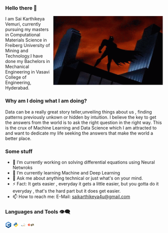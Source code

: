 ### Hello there 👋
<img align="right" src="https://github.com/sai-karthikeya-vemuri/sai-karthikeya-vemuri/blob/master/tenor.gif"  width="350" height="220"/>


I am Sai Karthikeya Vemuri, currently pursuing my masters in Computational Materials Science in Freiberg University of Mining and Technology.I have done my Bachelors in Mechanical Engineering in Vasavi College of Engineering, Hyderabad.
### Why am I doing what I am doing?
Data can be a really great story teller,unveiling things about us , finding patterns previously unkown or hidden by intuition. I believe the key to get the answers from the world is to ask the right question in the right way. This is the crux of Machine Learning and Data Science which I am attracted to and want to dedicate my life seeking the answers that make the world a better place.
### Some stuff
- 🔭 I’m currently working on solving differential equations using Neural Netwroks
- 🌱 I’m currently learning Machine and Deep Learning
- 💬 Ask me about anything technical or just what's on your mind.
- ⚡ Fact: It gets easier , everyday it gets a little easier, but you gotta do it everyday , that's the hard part but it does get easier.
- 📫 How to reach me: 
E-Mail: [saikarthikeya4u@gmail.com](mailto:saikarthikeya4u@gmail.com)
### Languages and Tools :eye_speech_bubble:
<code><img height="20" src="https://raw.githubusercontent.com/github/explore/80688e429a7d4ef2fca1e82350fe8e3517d3494d/topics/cpp/cpp.png"></code>
<code><img height="20" src="https://raw.githubusercontent.com/github/explore/80688e429a7d4ef2fca1e82350fe8e3517d3494d/topics/python/python.png"></code>
<code><img height="20" src="https://raw.githubusercontent.com/github/explore/80688e429a7d4ef2fca1e82350fe8e3517d3494d/topics/mysql/mysql.png"></code>
<code><img height="20" src="https://raw.githubusercontent.com/github/explore/80688e429a7d4ef2fca1e82350fe8e3517d3494d/topics/git/git.png"></code>


<!--
**sai-karthikeya-vemuri/sai-karthikeya-vemuri** is a ✨ _special_ ✨ repository because its `README.md` (this file) appears on your GitHub profile.

Here are some ideas to get you started:

- 🔭 I’m currently working on ...
- 🌱 I’m currently learning ...
- 👯 I’m looking to collaborate on ...
- 🤔 I’m looking for help with ...
- 💬 Ask me about ...
- 📫 How to reach me: ...
- 😄 Pronouns: ...
- ⚡ Fun fact: ...
-->
